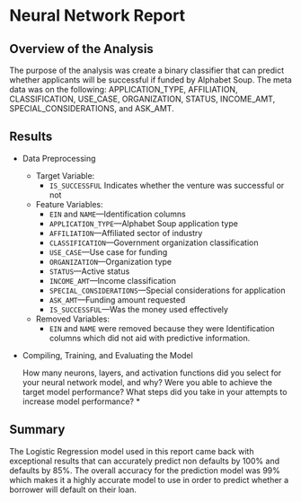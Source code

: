 # Neural Network Report

## Overview of the Analysis
The purpose of the analysis was create a binary classifier that can predict whether applicants will be successful if funded by Alphabet Soup. The meta data was on the following: APPLICATION_TYPE, AFFILIATION, CLASSIFICATION, USE_CASE, ORGANIZATION, STATUS, INCOME_AMT, SPECIAL_CONSIDERATIONS, and ASK_AMT. 

## Results

* Data Preprocessing
    * Target Variable:
      * `IS_SUCCESSFUL` Indicates whether the venture was successful or not
    * Feature Variables:
      * `EIN` and `NAME`—Identification columns
      * `APPLICATION_TYPE`—Alphabet Soup application type
      * `AFFILIATION`—Affiliated sector of industry
      * `CLASSIFICATION`—Government organization classification
      * `USE_CASE`—Use case for funding
      * `ORGANIZATION`—Organization type
      * `STATUS`—Active status
      * `INCOME_AMT`—Income classification
      * `SPECIAL_CONSIDERATIONS`—Special considerations for application
      * `ASK_AMT`—Funding amount requested
      * `IS_SUCCESSFUL`—Was the money used effectively
    * Removed Variables:
      * `EIN` and `NAME` were removed because they were Identification columns which did not aid with predictive information.
* Compiling, Training, and Evaluating the Model

  How many neurons, layers, and activation functions did you select for your neural network model, and why?
Were you able to achieve the target model performance?
What steps did you take in your attempts to increase model performance?
    *

  
## Summary

The Logistic Regression model used in this report came back with exceptional results that can accurately predict non defaults by 100% and defaults by 85%. The overall accuracy for the prediction model was 99% which makes it a highly accurate model to use in order to predict whether a borrower will default on their loan. 
